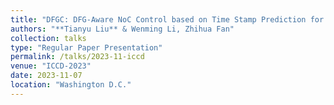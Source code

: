 ```yaml
---
title: "DFGC: DFG-Aware NoC Control based on Time Stamp Prediction for Dataflow Architecture"
authors: "**Tianyu Liu** & Wenming Li, Zhihua Fan"
collection: talks
type: "Regular Paper Presentation"
permalink: /talks/2023-11-iccd
venue: "ICCD-2023"
date: 2023-11-07
location: "Washington D.C."
---
```


